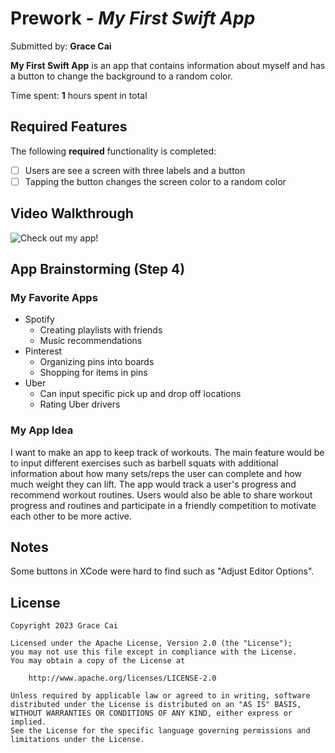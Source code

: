 # Prework - *My First Swift App*

Submitted by: **Grace Cai**

**My First Swift App** is an app that contains information about myself and has a button to change the background to a random color.

Time spent: **1** hours spent in total

## Required Features

The following **required** functionality is completed:

- [ ] Users are see a screen with three labels and a button
- [ ] Tapping the button changes the screen color to a random color
 
## Video Walkthrough

![Check out my app!](https://imgur.com/a/XbEgt2T)

## App Brainstorming (Step 4)
### My Favorite Apps
- Spotify
    - Creating playlists with friends
    - Music recommendations
- Pinterest
    - Organizing pins into boards
    - Shopping for items in pins
- Uber
    - Can input specific pick up and drop off locations
    - Rating Uber drivers
### My App Idea
I want to make an app to keep track of  workouts. The main feature would be to input different exercises such as barbell squats with additional information about how many sets/reps the user can complete and how much weight they can lift. The app would track a user's progress and recommend workout routines. Users would also be able to share workout progress and routines and participate in a friendly competition to motivate each other to be more active.
## Notes

Some buttons in XCode were hard to find such as "Adjust Editor Options".

## License

    Copyright 2023 Grace Cai

    Licensed under the Apache License, Version 2.0 (the "License");
    you may not use this file except in compliance with the License.
    You may obtain a copy of the License at

        http://www.apache.org/licenses/LICENSE-2.0

    Unless required by applicable law or agreed to in writing, software
    distributed under the License is distributed on an "AS IS" BASIS,
    WITHOUT WARRANTIES OR CONDITIONS OF ANY KIND, either express or implied.
    See the License for the specific language governing permissions and
    limitations under the License.
